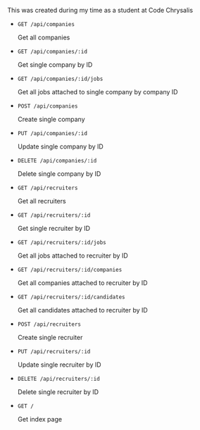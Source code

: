 This was created during my time as a student at Code Chrysalis

- `GET /api/companies`

  Get all companies

- `GET /api/companies/:id`

  Get single company by ID

- `GET /api/companies/:id/jobs`

  Get all jobs attached to single company by company ID

- `POST /api/companies`

  Create single company

- `PUT /api/companies/:id`

  Update single company by ID

- `DELETE /api/companies/:id`

  Delete single company by ID

- `GET /api/recruiters`

  Get all recruiters  

- `GET /api/recruiters/:id`

  Get single recruiter by ID

- `GET /api/recruiters/:id/jobs`

  Get all jobs attached to recruiter by ID

- `GET /api/recruiters/:id/companies`

  Get all companies attached to recruiter by ID

- `GET /api/recruiters/:id/candidates`

  Get all candidates attached to recruiter by ID

- `POST /api/recruiters`

  Create single recruiter

- `PUT /api/recruiters/:id`

  Update single recruiter by ID

- `DELETE /api/recruiters/:id`

  Delete single recruiter by ID

- `GET /`

  Get index page

